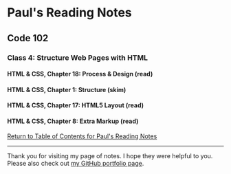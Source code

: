 # Paul's Reading Notes

## Code 102

### Class 4:  Structure Web Pages with HTML

#### HTML & CSS, Chapter 18:  Process & Design (read)



#### HTML & CSS, Chapter 1:  Structure (skim)



#### HTML & CSS, Chapter 17:  HTML5 Layout (read)



#### HTML & CSS, Chapter 8:  Extra Markup (read)





[Return to Table of Contents for Paul's Reading Notes](https://paul-leonard.github.io/reading-notes/ "Go back to find more notes!")

---

Thank you for visiting my page of notes.  I hope they were helpful to you.  Please also check out [my GitHub portfolio page](https://github.com/paul-leonard "Paul's GitHub Portfolio").
